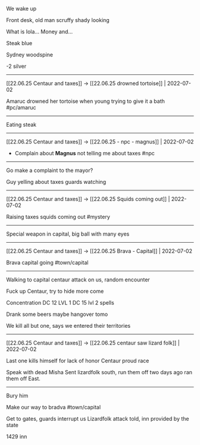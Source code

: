 We wake up

Front desk, old man scruffy shady looking

What is Iola... Money and... 

Steak blue 

Sydney woodspine

-2 silver

***

[[22.06.25 Centaur and taxes]] -> [[22.06.25 drowned tortoise]] | 2022-07-02

Amaruc drowned her tortoise when young trying to give it a bath #pc/amaruc

***

Eating steak

***

[[22.06.25 Centaur and taxes]] -> [[22.06.25 - npc - magnus]] | 2022-07-02

- Complain about **Magnus** not telling me about taxes #npc

***

Go make a complaint to the mayor?

Guy yelling about taxes guards watching

***

[[22.06.25 Centaur and taxes]] -> [[22.06.25 Squids coming out]] | 2022-07-02

Raising taxes squids coming out #mystery

***

Special weapon in capital, big ball with many eyes

***

[[22.06.25 Centaur and taxes]] -> [[22.06.25 Brava - Capital]] | 2022-07-02

Brava capital going #town/capital

***

Walking to capital centaur attack on us, random encounter

Fuck up Centaur, try to hide more come

Concentration DC 12 LVL 1
DC 15 lvl 2 spells

Drank some beers maybe hangover tomo

We kill all but one, says we entered their territories 

***

[[22.06.25 Centaur and taxes]] -> [[22.06.25 centaur saw lizard folk]] | 2022-07-02

Last one kills himself for lack of honor
Centaur proud race

Speak with dead Misha
Sent lizardfolk south, run them off two days ago ran them off East.

***

Bury him

Make our way to bradva #town/capital 

Get to gates, guards interrupt us
Lizardfolk attack told, inn provided by the state

1429 inn


